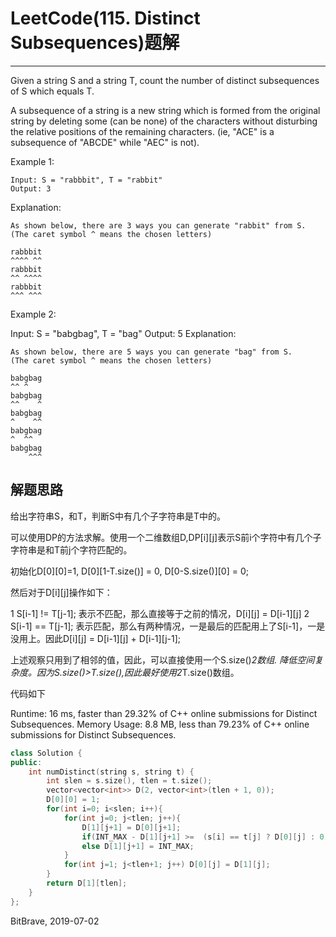 # LeetCode(115. Distinct Subsequences)题解
------
Given a string S and a string T, count the number of distinct subsequences of S which equals T.

A subsequence of a string is a new string which is formed from the original string by deleting some (can be none) of the characters without disturbing the relative positions of the remaining characters. (ie, "ACE" is a subsequence of "ABCDE" while "AEC" is not).

Example 1:

    Input: S = "rabbbit", T = "rabbit"
    Output: 3
Explanation:

    As shown below, there are 3 ways you can generate "rabbit" from S.
    (The caret symbol ^ means the chosen letters)

    rabbbit
    ^^^^ ^^
    rabbbit
    ^^ ^^^^
    rabbbit
    ^^^ ^^^
Example 2:

Input: S = "babgbag", T = "bag"
Output: 5
Explanation:

    As shown below, there are 5 ways you can generate "bag" from S.
    (The caret symbol ^ means the chosen letters)

    babgbag
    ^^ ^
    babgbag
    ^^    ^
    babgbag
    ^    ^^
    babgbag
    ^  ^^
    babgbag
        ^^^

## 解题思路
给出字符串S，和T，判断S中有几个子字符串是T中的。

可以使用DP的方法求解。使用一个二维数组D,DP[i][j]表示S前i个字符中有几个子字符串是和T前j个字符匹配的。

初始化D[0][0]=1, D[0][1-T.size()] = 0, D[0-S.size()][0] = 0;

然后对于D[i][j]操作如下：

1 S[i-1] != T[j-1]; 表示不匹配，那么直接等于之前的情况，D[i][j] = D[i-1][j]
2 S[i-1] == T[j-1]; 表示匹配，那么有两种情况，一是最后的匹配用上了S[i-1]，一是没用上。因此D[i][j] = D[i-1][j] + D[i-1][j-1];

上述观察只用到了相邻的值，因此，可以直接使用一个S.size()*2数组. 降低空间复杂度。因为S.size()>T.size(),因此最好使用2*T.size()数组。

代码如下

Runtime: 16 ms, faster than 29.32% of C++ online submissions for Distinct Subsequences.
Memory Usage: 8.8 MB, less than 79.23% of C++ online submissions for Distinct Subsequences.

```c++
class Solution {
public:
    int numDistinct(string s, string t) {
        int slen = s.size(), tlen = t.size();
        vector<vector<int>> D(2, vector<int>(tlen + 1, 0));
        D[0][0] = 1;
        for(int i=0; i<slen; i++){
            for(int j=0; j<tlen; j++){
                D[1][j+1] = D[0][j+1];
                if(INT_MAX - D[1][j+1] >=  (s[i] == t[j] ? D[0][j] : 0)) D[1][j+1] += (s[i] == t[j] ? D[0][j] : 0);
                else D[1][j+1] = INT_MAX;
            } 
            for(int j=1; j<tlen+1; j++) D[0][j] = D[1][j];
        }
        return D[1][tlen];
    }
};
```

BitBrave, 2019-07-02